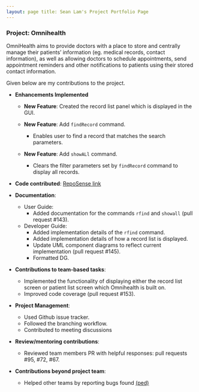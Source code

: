 ```yaml
---
layout: page title: Sean Lam's Project Portfolio Page
---
```


### Project: Omnihealth

OmniHealth aims to provide doctors with a place to store and centrally manage their patients’ information (eg. medical
records, contact information), as well as allowing doctors to schedule appointments, send appointment reminders and
other notifications to patients using their stored contact information.

Given below are my contributions to the project.

* **Enhancements Implemented**
    * **New Feature**: Created the record list panel which is displayed in the GUI.
    * **New Feature**: Add `findRecord` command.
        * Enables user to find a record that matches the search parameters.

    * **New Feature**: Add `showALl` command.
        * Clears the filter parameters set by `findRecord` command to display all records.


* **Code
  contributed**: [RepoSense link](https://nus-cs2103-ay2223s1.github.io/tp-dashboard/?search=ljxsean&breakdown=true)


* **Documentation**:
    * User Guide:
        * Added documentation for the commands `rfind` and `showall` (pull request #143).
    * Developer Guide:
        * Added implementation details of the `rfind` command.
        * Added implementation details of how a record list is displayed.
        * Update UML component diagrams to reflect current implementation (pull request #145).
        * Formatted DG.


* **Contributions to team-based tasks**:
    * Implemented the functionality of displaying either the record list screen or patient list screen which Omnihealth
      is built on.
    * Improved code coverage (pull request #153).


* **Project Management**:
    * Used Github issue tracker.
    * Followed the branching workflow.
    * Contributed to meeting discussions


* **Review/mentoring contributions**:
    * Reviewed team members PR with helpful responses: pull requests #95, #72, #67.


* **Contributions beyond project team**:
    * Helped other teams by reporting bugs found [(ped)](https://github.com/LJXSean/ped/issues)
